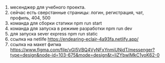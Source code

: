 1. месенджер для учебного проекта.
2. сейчас есть сверстанные страницы: логин, регистрация, чат, профиль, 404, 500
3. команда для сборки статики npm run start
4. команда для запуска в режиме разработки npm run dev
5. для запуска sever express npm run static
6. ссылка на netlife https://endearing-eclair-4a93fa.netlify.app/
7. ссылка на макет фигма https://www.figma.com/file/vGI5VBQ4VyNFxYnmiUNjdT/messenger?type=design&node-id=103-675&mode=design&t=liZYbwIMkC1yoK62-0
